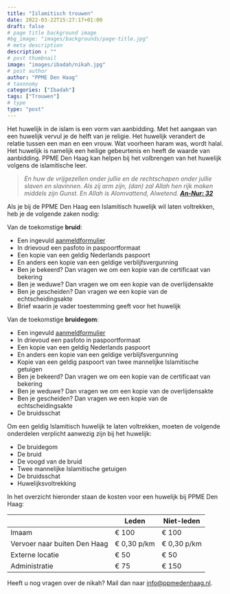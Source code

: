 ```yaml
---
title: "Islamitisch trouwen"
date: 2022-03-22T15:27:17+01:00
draft: false
# page title background image
#bg_image: "images/backgrounds/page-title.jpg"
# meta description
description : ""
# post thumbnail
image: "images/ibadah/nikah.jpg"
# post author
author: "PPME Den Haag"
# taxonomy
categories: ["Ibadah"]
tags: ["Trouwen"]
# type
type: "post"
---
```



Het huwelijk in de islam is een vorm van aanbidding. Met het aangaan van een huwelijk vervul je de helft van je religie.
Het huwelijk verandert de relatie tussen een man en een vrouw. Wat voorheen haram was, wordt halal. Het huwelijk is namelijk een heilige gebeurtenis en heeft de waarde van aanbidding. PPME Den Haag kan helpen bij het volbrengen van het huwelijk volgens de islamitische leer. 


>*En huw de vrijgezellen onder jullie en de rechtschapen onder jullie slaven en slavinnen. Als zij arm zijn, (dan) zal Allah hen rijk maken middels zijn Gunst. En Allah is Alomvattend, Alwetend. [**An-Nur: 32**](https://quran.com/24/32)*





Als je bij de PPME Den Haag een Islamitisch huwelijk wil laten voltrekken, heb je de volgende zaken nodig:

Van de toekomstige **bruid**: 
* Een ingevuld [aanmeldformulier](/forms/Aanmeldformulier.docx)
* In drievoud een pasfoto in paspoortformaat
* Een kopie van een geldig Nederlands paspoort
* En anders een kopie van een geldige verblijfsvergunning
* Ben je bekeerd? Dan vragen we om een kopie van de certificaat van bekering
* Ben je weduwe? Dan vragen we om een kopie van de overlijdensakte
* Ben je gescheiden? Dan vragen we een kopie van de echtscheidingsakte
* Brief waarin je vader toestemming geeft voor het huwelijk


Van de toekomstige **bruidegom**:
* Een ingevuld [aanmeldformulier](/forms/Aanmeldformulier.docx)
* In drievoud een pasfoto in paspoortformaat
* Een kopie van een geldig Nederlands paspoort
* En anders een kopie van een geldige verblijfsvergunning
* Kopie van een geldig paspoort van twee mannelijke Islamitische getuigen
* Ben je bekeerd? Dan vragen we om een kopie van de certificaat van bekering
* Ben je weduwe? Dan vragen we om een kopie van de overlijdensakte
* Ben je gescheiden? Dan vragen we een kopie van de echtscheidingsakte
* De bruidsschat


Om een geldig Islamitisch huwelijk te laten voltrekken, moeten de volgende onderdelen verplicht aanwezig zijn bij het huwelijk:
* De bruidegom
* De bruid
* De voogd van de bruid
* Twee mannelijke Islamitische getuigen 
* De bruidsschat
* Huwelijksvoltrekking

In het overzicht hieronder staan de kosten voor een huwelijk bij PPME Den Haag:




|                              | **Leden**   | **Niet-leden** | 
| ---------------------------- | ----------- | -------------- |
| Imaam                        | € 100       | € 100          |
| Vervoer naar buiten Den Haag | € 0,30 p/km | € 0,30 p/km    |
| Externe locatie              | € 50        | € 50           | 
| Administratie                | € 75        | € 150          |

Heeft u nog vragen over de nikah? Mail dan naar info@ppmedenhaag.nl.
